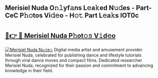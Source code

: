 ## Merisiel Nuda O𝚗𝚕yf𝚊ns L𝚎a𝚔ed N𝚞𝚍es - Part-CeC P𝚑𝚘tos Vi𝚍𝚎o - H𝚘𝚝 Part L𝚎a𝚔s lOT0c

# <h2><a href="http://kf8xhi.oniu.top/?m=Merisiel+Nuda">🔗👉 🔴 Merisiel Nuda P𝚑ot𝚘𝚜 V𝚒d𝚎o</a></h2>

[![Merisiel Nuda Nu𝚍e𝚜](https://i.imgur.com/0qMVB7G.gif)](http://kf8xhi.oniu.top/?m=Merisiel+Nuda)
Digital media artist and amusement provider Merisiel Nuda, celebrated for publishing dance and lifestyle tutorials through viral dance moves and compact films. Dedicated researcher Merisiel Nuda, recognized for their passion and commitment to advancing knowledge in their field.  
